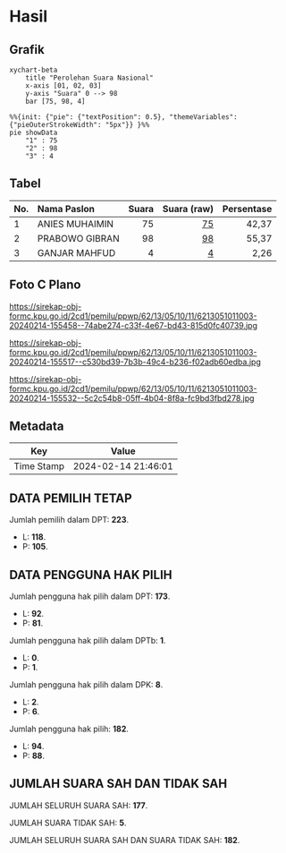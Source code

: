# Hasil

## Grafik

```mermaid
xychart-beta
    title "Perolehan Suara Nasional"
    x-axis [01, 02, 03]
    y-axis "Suara" 0 --> 98
    bar [75, 98, 4]
```

```mermaid
%%{init: {"pie": {"textPosition": 0.5}, "themeVariables": {"pieOuterStrokeWidth": "5px"}} }%%
pie showData
    "1" : 75
    "2" : 98
    "3" : 4
```

## Tabel

| No. | Nama Paslon    | Suara | Suara (raw) | Persentase |
|:--- |:-------------- | -----:| -----------:| ----------:|
| 1   | ANIES MUHAIMIN | 75    | [75][p-1]   | 42,37      |
| 2   | PRABOWO GIBRAN | 98    | [98][p-2]   | 55,37      |
| 3   | GANJAR MAHFUD  | 4     | [4][p-3]    | 2,26       |


[p-1]: https://github.com/gigit-pemilu/pemilu-2024/blob/main/pilpres/hitung-suara/sub/62-kalimantan-tengah/sub/13-barito-timur/sub/05-dusun-tengah/sub/1011-ampah-kota/sub/003-tps/sub/paslon-1.txt
[p-2]: https://github.com/gigit-pemilu/pemilu-2024/blob/main/pilpres/hitung-suara/sub/62-kalimantan-tengah/sub/13-barito-timur/sub/05-dusun-tengah/sub/1011-ampah-kota/sub/003-tps/sub/paslon-2.txt
[p-3]: https://github.com/gigit-pemilu/pemilu-2024/blob/main/pilpres/hitung-suara/sub/62-kalimantan-tengah/sub/13-barito-timur/sub/05-dusun-tengah/sub/1011-ampah-kota/sub/003-tps/sub/paslon-3.txt

## Foto C Plano

https://sirekap-obj-formc.kpu.go.id/2cd1/pemilu/ppwp/62/13/05/10/11/6213051011003-20240214-155458--74abe274-c33f-4e67-bd43-815d0fc40739.jpg

https://sirekap-obj-formc.kpu.go.id/2cd1/pemilu/ppwp/62/13/05/10/11/6213051011003-20240214-155517--c530bd39-7b3b-49c4-b236-f02adb60edba.jpg

https://sirekap-obj-formc.kpu.go.id/2cd1/pemilu/ppwp/62/13/05/10/11/6213051011003-20240214-155532--5c2c54b8-05ff-4b04-8f8a-fc9bd3fbd278.jpg


## Metadata

| Key        | Value               |
| ---------- | ------------------- |
| Time Stamp | 2024-02-14 21:46:01 |


## DATA PEMILIH TETAP

Jumlah pemilih dalam DPT: **223**.
 * L: **118**.
 * P: **105**.

## DATA PENGGUNA HAK PILIH

Jumlah pengguna hak pilih dalam DPT: **173**.
 * L: **92**.
 * P: **81**.

Jumlah pengguna hak pilih dalam DPTb: **1**.
 * L: **0**.
 * P: **1**.

Jumlah pengguna hak pilih dalam DPK: **8**.
 * L: **2**.
 * P: **6**.

Jumlah pengguna hak pilih: **182**.
 * L: **94**.
 * P: **88**.

## JUMLAH SUARA SAH DAN TIDAK SAH

JUMLAH SELURUH SUARA SAH: **177**.

JUMLAH SUARA TIDAK SAH: **5**.

JUMLAH SELURUH SUARA SAH DAN SUARA TIDAK SAH: **182**.


